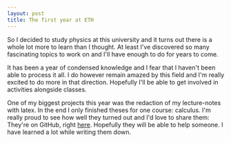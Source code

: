 ```yaml
---
layout: post
title: The first year at ETH
---
```


So I decided to study physics at this university and it turns out there is a whole lot more to learn than I thought. At least I've discovered so many fascinating topics to work on and I'll have enough to do for years to come.

It has been a year of condensed knowledge and I fear that I haven't been able to process it all. I do however remain amazed by this field and I'm really excited to do more in that direction. Hopefully I'll be able to get involved in activities alongside classes.

One of my biggest projects this year was the redaction of my lecture-notes with latex. In the end I only finished theses for one course: calculus. I'm really proud to see how well they turned out and I'd love to share them: They're on GitHub, right [here](https://github.com/L0rd0fB0red0m/analysis). Hopefully they will be able to help someone. I have learned a lot while writing them down.